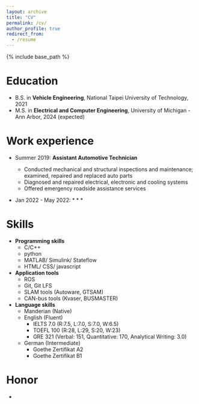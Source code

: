 ```yaml
---
layout: archive
title: "CV"
permalink: /cv/
author_profile: true
redirect_from:
  - /resume
---
```


{% include base_path %}


Education
======
* B.S. in **Vehicle Engineering**, National Taipei University of Technology, 2021
* M.S. in **Electrical and Computer Engineering**, University of Michigan - Ann Arbor, 2024 (expected)


Work experience
======
* Summer 2019: **Assistant Automotive Technician**
  * Conducted mechanical and structural inspections and maintenance; examined, repaired and replaced auto parts
  * Diagnosed and repaired electrical, electronic and cooling systems
  * Offered emergency roadside assistance services

* Jan 2022 - May 2022:
  * 
  * 
  * 


Skills
======
* **Programming skills**
  * C/C++
  * python
  * MATLAB/ Simulink/ Stateflow
  * HTML/ CSS/ javascript
* **Application tools**
  * ROS
  * Git, Git LFS
  * SLAM tools (Autoware, GTSAM)
  * CAN-bus tools (Kvaser, BUSMASTER)
* **Language skills**
  * Manderian (Native)
  * English (Fluent)
    * IELTS 7.0 (R:7.5, L:7.0, S:7.0, W:6.5)
    * TOEFL 100 (R:28, L:29, S:20, W:23)
    * GRE 321 (Verbal: 151, Quantitative: 170, Analytical Writing: 3.0)
  * German (Intermediate)
    * Goethe Zertifikat A2
    * Goethe Zertifikat B1



Honor
======
* 
